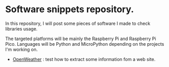# Software snippets repository.

In this repository, I will post some pieces of software I made to check libraries usage.

The targeted platforms will be mainly the Raspberry Pi and Raspberry Pi Pico. Languages will be Python and MicroPython depending on the projects I'm working on.


- [OpenWeather](/OpenWeather) : test how to extract some information fom a web site.

